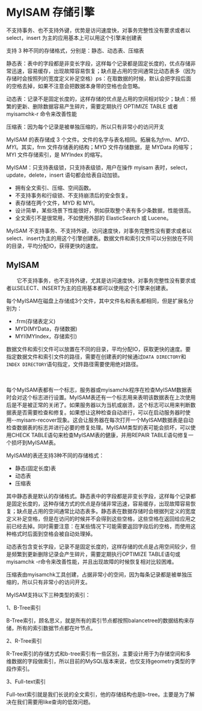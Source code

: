 # MyISAM 存储引擎

不支持事务、也不支持外键，优势是访问速度快，对事务完整性没有要求或者以 select，insert 为主的应用基本上可以用这个引擎来创建表

支持 3 种不同的存储格式，分别是：静态、动态表、压缩表

静态表：表中的字段都是非变长字段，这样每个记录都是固定长度的，优点存储非常迅速，容易缓存，出现故障容易恢复；缺点是占用的空间通常比动态表多（因为存储时会按照列的宽度定义补足空格）ps：在取数据的时候，默认会把字段后面的空格去掉，如果不注意会把数据本身带的空格也会忽略。

动态表：记录不是固定长度的，这样存储的优点是占用的空间相对较少；缺点：频繁的更新、删除数据容易产生碎片，需要定期执行 OPTIMIZE TABLE 或者 myisamchk-r 命令来改善性能

压缩表：因为每个记录是被单独压缩的，所以只有非常小的访问开支

MyISAM 的表存储成 3 个文件。文件的名字与表名相同。拓展名为*frm*、_MYD_、_MYI_。其实，frm 文件存储表的结构；MYD 文件存储数据，是 MYData 的缩写；MYI 文件存储索引，是 MYIndex 的缩写。

MyISAM：只支持表级锁，只支持表级锁，用户在操作 myisam 表时，select，update，delete，insert 语句都会给表自动加锁。

- 拥有全文索引、压缩、空间函数。
- 不支持事务和行级锁、不支持崩溃后的安全恢复。
- 表存储在两个文件，MYD 和 MYI。
- 设计简单，某些场景下性能很好，例如获取整个表有多少条数据，性能很高。
- 全文索引不是很常用，不如使用外部的 ElasticSearch 或 Lucene。

MyISAM 不支持事务、不支持外键，访问速度快，对事务完整性没有要求或者以select、insert为主的用这个引擎创建表。数据文件和索引文件可以分别放在不同的目录，平均分配IO，获得更快的速度。

## MyISAM
　　它不支持事务，也不支持外键，尤其是访问速度快，对事务完整性没有要求或者以SELECT、INSERT为主的应用基本都可以使用这个引擎来创建表。


每个MyISAM在磁盘上存储成3个文件，其中文件名和表名都相同，但是扩展名分别为：

+ .frm(存储表定义)
+ MYD(MYData，存储数据)
+ MYI(MYIndex，存储索引)


数据文件和索引文件可以放置在不同的目录，平均分配IO，获取更快的速度。要指定数据文件和索引文件的路径，需要在创建表的时候通过`DATA DIRECTORY`和`INDEX DIRECTORY`语句指定，文件路径需要使用绝对路径。

　　

每个MyISAM表都有一个标志，服务器或myisamchk程序在检查MyISAM数据表时会对这个标志进行设置。MyISAM表还有一个标志用来表明该数据表在上次使用后是不是被正常的关闭了。如果服务器以为当机或崩溃，这个标志可以用来判断数据表是否需要检查和修复。如果想让这种检查自动进行，可以在启动服务器时使用--myisam-recover现象。这会让服务器在每次打开一个MyISAM数据表是自动检查数据表的标志并进行必要的修复处理。MyISAM类型的表可能会损坏，可以使用CHECK TABLE语句来检查MyISAM表的健康，并用REPAIR TABLE语句修复一个损坏到MyISAM表。


MyISAM的表还支持3种不同的存储格式：

+ 静态(固定长度)表
+ 动态表
+ 压缩表


其中静态表是默认的存储格式。静态表中的字段都是非变长字段，这样每个记录都是固定长度的，这种存储方式的优点是存储非常迅速，容易缓存，出现故障容易恢复；缺点是占用的空间通常比动态表多。静态表在数据存储时会根据列定义的宽度定义补足空格，但是在访问的时候并不会得到这些空格，这些空格在返回给应用之前已经去掉。同时需要注意：在某些情况下可能需要返回字段后的空格，而使用这种格式时后面到空格会被自动处理掉。



动态表包含变长字段，记录不是固定长度的，这样存储的优点是占用空间较少，但是频繁到更新删除记录会产生碎片，需要定期执行OPTIMIZE TABLE语句或myisamchk -r命令来改善性能，并且出现故障的时候恢复相对比较困难。

压缩表由myisamchk工具创建，占据非常小的空间，因为每条记录都是被单独压缩的，所以只有非常小的访问开支。

MyISAM支持以下三种类型的索引：

1、B-Tree索引

B-Tree索引，顾名思义，就是所有的索引节点都按照balancetree的数据结构来存储，所有的索引数据节点都在叶节点。

2、R-Tree索引

R-Tree索引的存储方式和b-tree索引有一些区别，主要设计用于为存储空间和多维数据的字段做索引，所以目前的MySQL版本来说，也仅支持geometry类型的字段作索引。

3、Full-text索引

Full-text索引就是我们长说的全文索引，他的存储结构也是b-tree。主要是为了解决在我们需要用like查询的低效问题。
